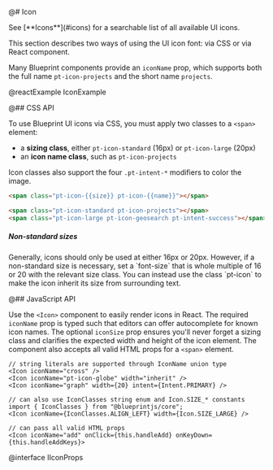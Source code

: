 @# Icon

<div class="pt-callout pt-intent-primary pt-icon-info-sign">
    See [**Icons**](#icons) for a searchable list of all available UI icons.
</div>

This section describes two ways of using the UI icon font: via CSS or via React component.

Many Blueprint components provide an `iconName` prop, which supports both the
full name `pt-icon-projects` and the short name `projects`.

@reactExample IconExample

@## CSS API

To use Blueprint UI icons via CSS, you must apply two classes to a `<span>` element:
- a __sizing class__, either `pt-icon-standard` (16px) or `pt-icon-large` (20px)
- an __icon name class__, such as `pt-icon-projects`

Icon classes also support the four `.pt-intent-*` modifiers to color the image.

```html
<span class="pt-icon-{{size}} pt-icon-{{name}}"></span>

<span class="pt-icon-standard pt-icon-projects"></span>
<span class="pt-icon-large pt-icon-geosearch pt-intent-success"></span>
```

<div class="pt-callout pt-intent-primary pt-icon-info-sign">
    <h5>Non-standard sizes</h5>
    Generally, icons should only be used at either 16px or 20px. However, if a non-standard size is
    necessary, set a `font-size` that is whole multiple of 16 or 20 with the relevant size class.
    You can instead use the class `pt-icon` to make the icon inherit its size from surrounding text.
</div>

@## JavaScript API

Use the `<Icon>` component to easily render icons in React. The required `iconName` prop is typed
such that editors can offer autocomplete for known icon names. The optional `iconSize` prop ensures
you'll never forget a sizing class and clarifies the expected width and height of the icon element.
The component also accepts all valid HTML props for a `<span>` element.

```tsx
// string literals are supported through IconName union type
<Icon iconName="cross" />
<Icon iconName="pt-icon-globe" width="inherit" />
<Icon iconName="graph" width={20} intent={Intent.PRIMARY} />

// can also use IconClasses string enum and Icon.SIZE_* constants
import { IconClasses } from "@blueprintjs/core";
<Icon iconName={IconClasses.ALIGN_LEFT} width={Icon.SIZE_LARGE} />

// can pass all valid HTML props
<Icon iconName="add" onClick={this.handleAdd} onKeyDown={this.handleAddKeys}>
```

@interface IIconProps
